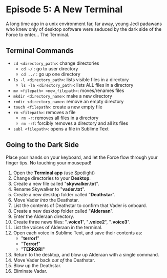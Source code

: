 # Episode 5: A New Terminal

A long time ago in a unix environment far, far away, young Jedi padawans who knew only of desktop software were seduced by the dark side of the Force to enter… The Terminal.

## Terminal Commands

- `cd <directory_path>`: change directories
  - `cd ~/` : go to user directory
  - `cd ../` : go up one directory
- `ls -l <directory_path>`: lists visible files in a directory
  - `ls -la <directory_path>`: lists ALL files in a directory
- `mv <filepath> <new_filepath>`: moves/renames files
- `mkdir <directory_name>`: make a new directory
- `rmdir <directory_name>`: remove an empty directory
- `touch <filepath>`: create a new empty file
- `rm <filepath>`: removes a file
  - `rm -r`: removes all files in a directory
  - `rm -rf`: forcibly removes a directory and all its files
- `subl <filepath>`: opens a file in Sublime Text

## Going to the Dark Side
Place your hands on your keyboard, and let the Force flow through your finger tips. No touching your mousepad!

1. Open the **Terminal app** (use Spotlight)
2. Change directories to your **Desktop**.
3. Create a new file called "**skywalker.txt**".
4. Rename Skywalker to "**vader.txt**".
5. Create a new desktop folder called "**Deathstar**".
6. Move Vader *into* the Deathstar.
7. List the contents of Deathstar to confirm that Vader is onboard.
8. Create a new desktop folder called "**Alderaan**".
9. Enter the Alderaan directory.
10. Create three news files: "**.voice1**", "**.voice2**", "**.voice3**".
11. List the voices of Alderaan in the terminal.
12. Open each voice in Sublime Text, and save their contents as:
	- "**terror!**"
	- "**Terror!**"
	- "**TERROR!**"
13. Return to the desktop, and blow up Alderaan with a single command.
14. Move Vader back *out of* the Deathstar.
15. Blow up the Deathstar.
16. Eliminate Vadar.


